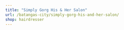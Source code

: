 ```yaml
---
title: "Simply Gorg His & Her Salon"
url: /batangas-city/simply-gorg-his-and-her-salon/
shop: hairdresser
---
```

